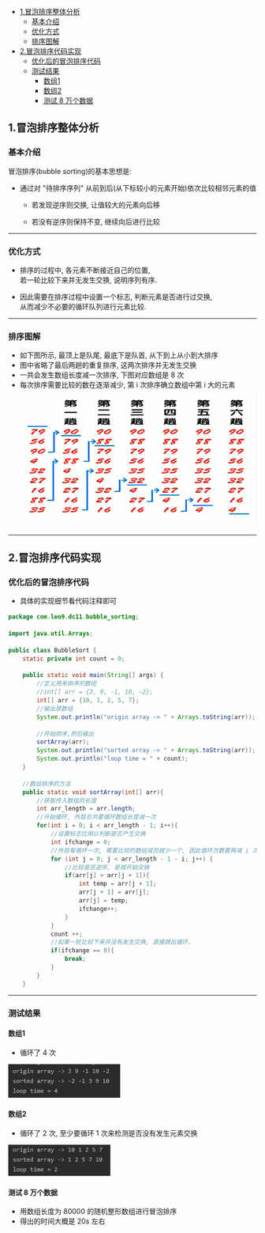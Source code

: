 <!-- TOC -->

- [1.冒泡排序整体分析](#1冒泡排序整体分析)
  - [基本介绍](#基本介绍)
  - [优化方式](#优化方式)
  - [排序图解](#排序图解)
- [2.冒泡排序代码实现](#2冒泡排序代码实现)
  - [优化后的冒泡排序代码](#优化后的冒泡排序代码)
  - [测试结果](#测试结果)
    - [数组1](#数组1)
    - [数组2](#数组2)
    - [测试 8 万个数据](#测试-8-万个数据)

<!-- /TOC -->

## 1.冒泡排序整体分析
### 基本介绍
冒泡排序(bubble sorting)的基本思想是:  
- 通过对 "待排序序列" 从前到后(从下标较小的元素开始)依次比较相邻元素的值
  - 若发现逆序则交换, 让值较大的元素向后移
  
  - 若没有逆序则保持不变, 继续向后进行比较 

****
### 优化方式  
- 排序的过程中, 各元素不断接近自己的位置,  
  若一轮比较下来并无发生交换, 说明序列有序.
    
- 因此需要在排序过程中设置一个标志, 判断元素是否进行过交换,  
  从而减少不必要的循环队列进行元素比较.

****
### 排序图解
- 如下图所示, 最顶上是队尾, 最底下是队首, 从下到上从小到大排序
- 图中省略了最后两趟的重复排序, 这两次排序并无发生交换
- 一共会发生数组长度减一次排序, 下图对应数组是 8 次
- 每次排序需要比较的数在逐渐减少, 第 i 次排序确立数组中第 i 大的元素
![冒泡图解](../99.images/2020-05-12-16-01-50.png)

****
## 2.冒泡排序代码实现
### 优化后的冒泡排序代码
- 具体的实现细节看代码注释即可
```java
package com.leo9.dc11.bubble_sorting;

import java.util.Arrays;

public class BubbleSort {
    static private int count = 0;

    public static void main(String[] args) {
        //定义用来排序的数组
        //int[] arr = {3, 9, -1, 10, -2};
        int[] arr = {10, 1, 2, 5, 7};
        //输出原数组
        System.out.println("origin array -> " + Arrays.toString(arr));

        //开始排序,然后输出
        sortArray(arr);
        System.out.println("sorted array -> " + Arrays.toString(arr));
        System.out.println("loop time = " + count);
    }

    //数组排序的方法
    public static void sortArray(int[] arr){
        //获取传入数组的长度
        int arr_length = arr.length;
        //开始循环, 外层总共要循环数组长度减一次
        for(int i = 0; i < arr_length - 1; i++){
            //设置标志位用以判断是否产生交换
            int ifchange = 0;
            //外层每循环一次, 需要比较的数组成员就少一个, 因此循环次数要再减 i 次
            for (int j = 0; j < arr_length - 1 - i; j++) {
                //比较是否逆序, 是就开始交换
                if(arr[j] > arr[j + 1]){
                    int temp = arr[j + 1];
                    arr[j + 1] = arr[j];
                    arr[j] = temp;
                    ifchange++;
                }
            }
            count ++;
            //如果一轮比较下来并没有发生交换, 直接跳出循环.
            if(ifchange == 0){
                break;
            }
        }
    }

```

****
### 测试结果

#### 数组1
- 循环了 4 次

![Array1](../99.images/2020-05-13-09-02-35.png)

#### 数组2 
- 循环了 2 次, 至少要循环 1 次来检测是否没有发生元素交换

![Array2](../99.images/2020-05-13-09-08-36.png)

#### 测试 8 万个数据
- 用数组长度为 80000 的随机整形数组进行冒泡排序
- 得出的时间大概是 20s 左右